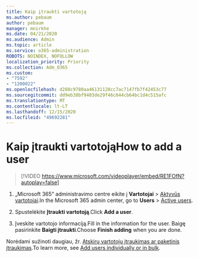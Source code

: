 ```yaml
---
title: Kaip įtraukti vartotoją
ms.author: pebaum
author: pebaum
manager: mnirkhe
ms.date: 04/21/2020
ms.audience: Admin
ms.topic: article
ms.service: o365-administration
ROBOTS: NOINDEX, NOFOLLOW
localization_priority: Priority
ms.collection: Adm_O365
ms.custom:
- "7592"
- "1200022"
ms.openlocfilehash: d288c9780aa46131128cc7ac7147fb7f42453c77
ms.sourcegitcommit: dd9eb38bf9403de29f46c844cb64bc1d4c515afc
ms.translationtype: MT
ms.contentlocale: lt-LT
ms.lasthandoff: 12/15/2020
ms.locfileid: "49692281"
---
```

# <a name="how-to-add-a-user"></a><span data-ttu-id="16ba0-102">Kaip įtraukti vartotoją</span><span class="sxs-lookup"><span data-stu-id="16ba0-102">How to add a user</span></span>

> [!VIDEO https://www.microsoft.com/videoplayer/embed/RE1FOfN?autoplay=false]

1. <span data-ttu-id="16ba0-103">„Microsoft 365“ administravimo centre eikite į **Vartotojai** > [Aktyvūs vartotojai](https://admin.microsoft.com/Adminportal/Home?source=applauncher#/users).</span><span class="sxs-lookup"><span data-stu-id="16ba0-103">In the Microsoft 365 admin center, go to **Users** > [Active users](https://admin.microsoft.com/Adminportal/Home?source=applauncher#/users).</span></span>

2. <span data-ttu-id="16ba0-104">Spustelėkite **Įtraukti vartotoją**.</span><span class="sxs-lookup"><span data-stu-id="16ba0-104">Click **Add a user**.</span></span>

3. <span data-ttu-id="16ba0-105">Įveskite vartotojo informaciją.</span><span class="sxs-lookup"><span data-stu-id="16ba0-105">Fill in the information for the user.</span></span> <span data-ttu-id="16ba0-106">Baigę pasirinkite **Baigti įtraukti**.</span><span class="sxs-lookup"><span data-stu-id="16ba0-106">Choose **Finish adding** when you are done.</span></span>

<span data-ttu-id="16ba0-107">Norėdami sužinoti daugiau, žr. [Atskirų vartotojų įtraukimas ar paketinis įtraukimas](https://docs.microsoft.com/microsoft-365/admin/add-users/add-users).</span><span class="sxs-lookup"><span data-stu-id="16ba0-107">To learn more, see [Add users individually or in bulk](https://docs.microsoft.com/microsoft-365/admin/add-users/add-users).</span></span>